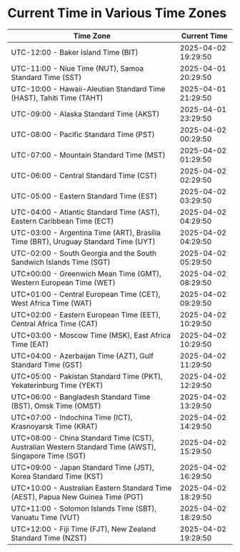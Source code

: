 # Current Time in Various Time Zones

| Time Zone | Current Time |
|-----------|--------------|
| UTC-12:00 - Baker Island Time (BIT) | 2025-04-02 19:29:50 |
| UTC-11:00 - Niue Time (NUT), Samoa Standard Time (SST) | 2025-04-01 20:29:50 |
| UTC-10:00 - Hawaii-Aleutian Standard Time (HAST), Tahiti Time (TAHT) | 2025-04-01 21:29:50 |
| UTC-09:00 - Alaska Standard Time (AKST) | 2025-04-01 23:29:50 |
| UTC-08:00 - Pacific Standard Time (PST) | 2025-04-02 00:29:50 |
| UTC-07:00 - Mountain Standard Time (MST) | 2025-04-02 01:29:50 |
| UTC-06:00 - Central Standard Time (CST) | 2025-04-02 02:29:50 |
| UTC-05:00 - Eastern Standard Time (EST) | 2025-04-02 03:29:50 |
| UTC-04:00 - Atlantic Standard Time (AST), Eastern Caribbean Time (ECT) | 2025-04-02 04:29:50 |
| UTC-03:00 - Argentina Time (ART), Brasília Time (BRT), Uruguay Standard Time (UYT) | 2025-04-02 04:29:50 |
| UTC-02:00 - South Georgia and the South Sandwich Islands Time (SGT) | 2025-04-02 05:29:50 |
| UTC±00:00 - Greenwich Mean Time (GMT), Western European Time (WET) | 2025-04-02 08:29:50 |
| UTC+01:00 - Central European Time (CET), West Africa Time (WAT) | 2025-04-02 09:29:50 |
| UTC+02:00 - Eastern European Time (EET), Central Africa Time (CAT) | 2025-04-02 10:29:50 |
| UTC+03:00 - Moscow Time (MSK), East Africa Time (EAT) | 2025-04-02 10:29:50 |
| UTC+04:00 - Azerbaijan Time (AZT), Gulf Standard Time (GST) | 2025-04-02 11:29:50 |
| UTC+05:00 - Pakistan Standard Time (PKT), Yekaterinburg Time (YEKT) | 2025-04-02 12:29:50 |
| UTC+06:00 - Bangladesh Standard Time (BST), Omsk Time (OMST) | 2025-04-02 13:29:50 |
| UTC+07:00 - Indochina Time (ICT), Krasnoyarsk Time (KRAT) | 2025-04-02 14:29:50 |
| UTC+08:00 - China Standard Time (CST), Australian Western Standard Time (AWST), Singapore Time (SGT) | 2025-04-02 15:29:50 |
| UTC+09:00 - Japan Standard Time (JST), Korea Standard Time (KST) | 2025-04-02 16:29:50 |
| UTC+10:00 - Australian Eastern Standard Time (AEST), Papua New Guinea Time (PGT) | 2025-04-02 18:29:50 |
| UTC+11:00 - Solomon Islands Time (SBT), Vanuatu Time (VUT) | 2025-04-02 18:29:50 |
| UTC+12:00 - Fiji Time (FJT), New Zealand Standard Time (NZST) | 2025-04-02 19:29:50 |
